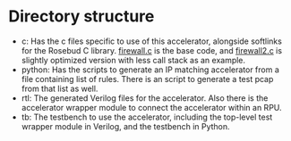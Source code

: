 # Directory structure
* c: Has the c files specific to use of this accelerator, alongside softlinks for the Rosebud C library. <ins>firewall.c</ins> is the base code, and <ins>firewall2.c</ins> is slightly optimized version with less call stack as an example.
* python: Has the scripts to generate an IP matching accelerator from a file containing list of rules. There is an script to generate a test pcap from that list as well.
* rtl: The generated Verilog files for the accelerator. Also there is the accelerator wrapper module to connect the accelerator within an RPU.
* tb: The testbench to use the accelerator, including the top-level test wrapper module in Verilog, and the testbench in Python.
